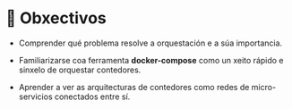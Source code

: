 # 📜 Obxectivos

- Comprender qué problema resolve a orquestación e a súa importancia.

- Familiarizarse coa ferramenta **docker-compose** como un xeito rápido e sinxelo de orquestar contedores.

- Aprender a ver as arquitecturas de contedores como redes de micro-servicios conectados entre sí.
